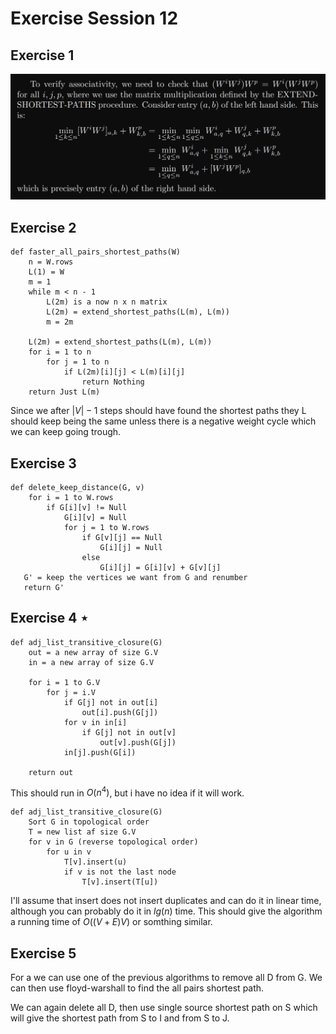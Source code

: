 # Exercise Session 12
## Exercise 1

![Exercise 1](ex1.png)

## Exercise 2
```
def faster_all_pairs_shortest_paths(W)
    n = W.rows
    L(1) = W
    m = 1
    while m < n - 1
        L(2m) is a now n x n matrix
        L(2m) = extend_shortest_paths(L(m), L(m))
        m = 2m

    L(2m) = extend_shortest_paths(L(m), L(m))
    for i = 1 to n
        for j = 1 to n
            if L(2m)[i][j] < L(m)[i][j]
                return Nothing
    return Just L(m)
```
Since we after $|V| - 1$ steps should have found the shortest paths they L should keep being the same unless there is a negative weight cycle which we can keep going trough.

## Exercise 3
```
def delete_keep_distance(G, v)
    for i = 1 to W.rows
        if G[i][v] != Null
            G[i][v] = Null
            for j = 1 to W.rows
                if G[v][j] == Null
                    G[i][j] = Null
                else
                    G[i][j] = G[i][v] + G[v][j]
   G' = keep the vertices we want from G and renumber
   return G'
```

## Exercise 4 $\star$
```
def adj_list_transitive_closure(G)
    out = a new array of size G.V
    in = a new array of size G.V

    for i = 1 to G.V
        for j = i.V
            if G[j] not in out[i]
                out[i].push(G[j])
            for v in in[i]
                if G[j] not in out[v]
                    out[v].push(G[j])
            in[j].push(G[i])

    return out
```
This should run in $O(n^4)$, but i have no idea if it will work.

```
def adj_list_transitive_closure(G)
    Sort G in topological order
    T = new list af size G.V
    for v in G (reverse topological order)
        for u in v
            T[v].insert(u)
            if v is not the last node
                T[v].insert(T[u])

```
I'll assume that insert does not insert duplicates and can do it in linear time, although you can probably do it in $lg(n)$ time. This should give the algorithm a running time of $O((V+E)V)$ or somthing similar.

## Exercise 5
For a we can use one of the previous algorithms to remove all D from G. We can then use floyd-warshall to find the all pairs shortest path.

We can again delete all D, then use single source shortest path on S which will give the shortest path from S to I and from S to J.
